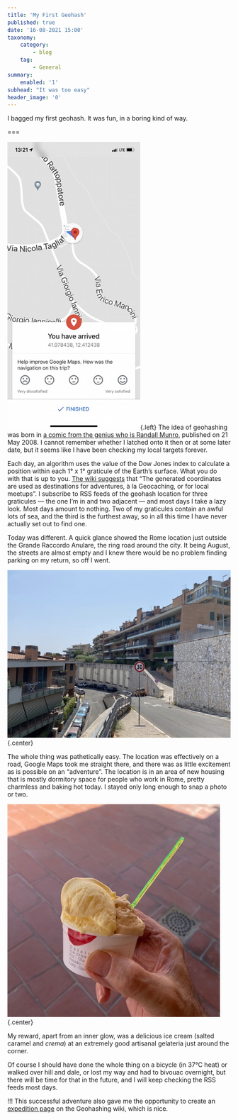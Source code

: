 ```yaml
---
title: 'My First Geohash'
published: true
date: '16-08-2021 15:00'
taxonomy:
    category:
        - blog
    tag:
        - General
summary:
    enabled: '1'
subhead: "It was too easy"
header_image: '0'
---
```


I bagged my first geohash. It was fun, in a boring kind of way.

===

![Screenshot of map with location](map.jpg){.left} The idea of geohashing was born in [a comic from the genius who is Randall Munro](https://xkcd.com/426/), published on 21 May 2008. I cannot remember whether I latched onto it then or at some later date, but it seems like I have been checking my local targets forever.

Each day, an algorithm uses the value of the Dow Jones index to calculate a position within each 1° x 1° graticule of the Earth’s surface. What you do with that is up to you. [The wiki suggests](https://geohashing.site/geohashing/Main_Page) that “The generated coordinates are used as destinations for adventures, à la Geocaching, or for local meetups”. I subscribe to RSS feeds of the geohash location for three graticules — the one I’m in and two adjacent — and most days I take a lazy look. Most days amount to nothing. Two of my graticules contain an awful lots of sea, and the third is the furthest away, so in all this time I have never actually set out to find one.

Today was different. A quick glance showed the Rome location just outside the Grande Raccordo Anulare, the ring road around the city. It being August, the streets are almost empty and I knew there would be no problem finding parking on my return, so off I went.

![The buildings at the location](location.jpg){.center}

The whole thing was pathetically easy. The location was effectively on a road, Google Maps took me straight there, and there was as little excitement as is possible on an “adventure”. The location is in an area of new housing that is mostly dormitory space for people who work in Rome, pretty charmless and baking hot today. I stayed only long enough to snap a photo or two.

![Small cup of gelato in my hand](gelato.jpg){.center} 

My reward, apart from an inner glow, was a delicious ice cream (salted caramel and _crema_) at an extremely good artisanal gelateria just around the corner. 

Of course I should have done the whole thing on a bicycle (in 37°C heat) or walked over hill and dale, or lost my way and had to bivouac overnight, but there will be time for that in the future, and I will keep checking the RSS feeds most days.

!!! This successful adventure also gave me the opportunity to create an [expedition page](https://geohashing.site/geohashing/2021-08-16_41_12) on the Geohashing wiki, which is nice.
